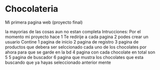 # Chocolateria
Mi primera pagina web (proyecto final) 

la mayorias de las cosas aun no estan completa
Intrucciones:
Por el momento mi proyecto hace 
1 Te redirije a cada pagina
2 podes crear un usuario 
Contine
1 pagina de inicio 
2 pagina de registro 
3 pagina de productos que debera ser selccionado cada uno de los chocolates  por ahora para que se garde en la bd
4 pagina con cada chocolate en total son 5 
5 pagina de buscador 
6 pagina que mustra los chocolates que esta buscando que ya hayas seleccionado anterior mente 

